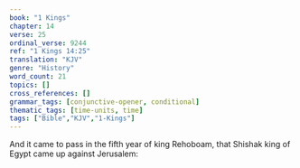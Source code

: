 ```yaml
---
book: "1 Kings"
chapter: 14
verse: 25
ordinal_verse: 9244
ref: "1 Kings 14:25"
translation: "KJV"
genre: "History"
word_count: 21
topics: []
cross_references: []
grammar_tags: [conjunctive-opener, conditional]
thematic_tags: [time-units, time]
tags: ["Bible","KJV","1-Kings"]
---
```

And it came to pass in the fifth year of king Rehoboam, that Shishak king of Egypt came up against Jerusalem:
